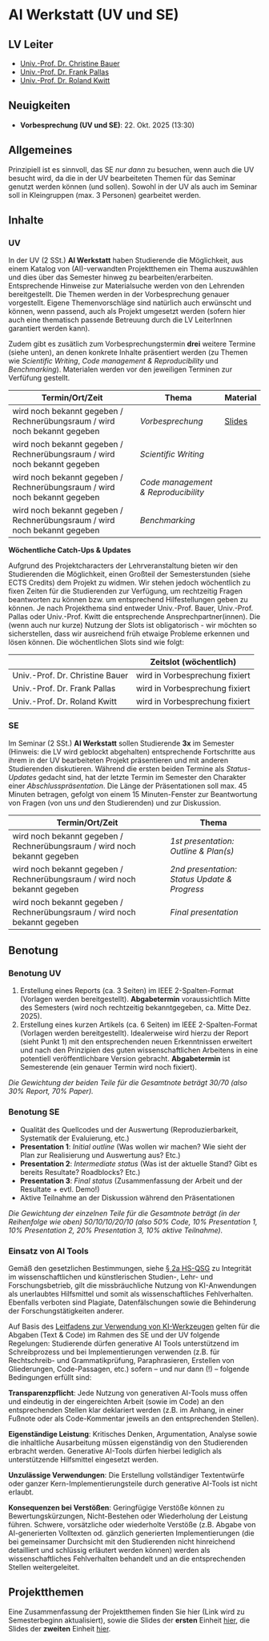# AI Werkstatt (UV und SE)

## LV Leiter

- [Univ.-Prof. Dr. Christine Bauer](https://christinebauer.eu/)
- [Univ.-Prof. Dr. Frank Pallas](https://www.plus.ac.at/aihi/der-fachbereich/team/univ-prof-dr-ing-frank-pallas/?lang=en)
- [Univ.-Prof. Dr. Roland Kwitt](https://rkwitt.github.io/)

## Neuigkeiten

- **Vorbesprechung (UV und SE)**: 22. Okt. 2025 (13:30)

## Allgemeines

Prinzipiell ist es sinnvoll, das SE *nur dann* zu besuchen, wenn auch die UV besucht wird, da die in der UV bearbeiteten Themen für das Seminar genutzt werden können (und sollen). Sowohl in der UV als auch im Seminar soll in Kleingruppen (max. 3 Personen) gearbeitet werden.

## Inhalte

### UV

In der UV (2 SSt.) **AI Werkstatt** haben Studierende die Möglichkeit, aus einem Katalog von (AI)-verwandten Projektthemen ein Thema auszuwählen und dies über das Semester hinweg zu bearbeiten/erarbeiten. Entsprechende Hinweise zur Materialsuche werden von den Lehrenden bereitgestellt. Die Themen werden in der Vorbesprechung genauer vorgestellt. Eigene Themenvorschläge sind natürlich auch erwünscht und können, wenn passend, auch als Projekt umgesetzt werden (sofern hier auch eine thematisch passende Betreuung durch die LV LeiterInnen garantiert werden kann).

Zudem gibt es zusätlich zum Vorbesprechungstermin **drei** weitere Termine (siehe unten), an denen konkrete Inhalte präsentiert werden (zu Themen wie *Scientific Writing*, *Code management & Reproducibility* und *Benchmarking*). Materialen werden vor den jeweiligen Terminen zur Verfüfung gestellt.

| **Termin/Ort/Zeit**  | **Thema** | **Material** |
|---|---|---|
| wird noch bekannt gegeben / Rechnerübungsraum / wird noch bekannt gegeben | *Vorbesprechung*                        | [Slides](IntroSlides.pdf)|
| wird noch bekannt gegeben / Rechnerübungsraum / wird noch bekannt gegeben | *Scientific Writing*                    | |
| wird noch bekannt gegeben / Rechnerübungsraum / wird noch bekannt gegeben| *Code management & Reproducibility*      | |
| wird noch bekannt gegeben / Rechnerübungsraum / wird noch bekannt gegeben | *Benchmarking*                          | |

**Wöchentliche Catch-Ups & Updates**

Aufgrund des Projektcharacters der Lehrveranstaltung bieten wir den Studierenden die Möglichkeit, einen Großteil der Semesterstunden (siehe ECTS Credits) dem Projekt zu widmen. Wir stehen jedoch wöchentlich zu fixen Zeiten für die Studierenden zur Verfügung, um rechtzeitig Fragen beantworten zu können bzw. um entsprechend Hilfestellungen geben zu können. Je nach Projekthema sind entweder Univ.-Prof. Bauer, Univ.-Prof. Pallas oder Univ.-Prof. Kwitt die entsprechende Ansprechpartner(innen). Die (wenn auch nur kurze) Nutzung der Slots ist obligatorisch - wir möchten so sicherstellen, dass wir ausreichend früh etwaige Probleme erkennen und lösen können. Die wöchentlichen Slots sind wie folgt:

|   | **Zeitslot (wöchentlich)**  |
|---|---|
| Univ.-Prof. Dr. Christine Bauer | wird in Vorbesprechung fixiert  |
| Univ.-Prof. Dr. Frank Pallas    | wird in Vorbesprechung fixiert  |
| Univ.-Prof. Dr. Roland Kwitt    | wird in Vorbesprechung fixiert  |

### SE

Im Seminar (2 SSt.) **AI Werkstatt** sollen Studierende **3x** im Semester (Hinweis: die LV wird geblockt abgehalten) entsprechende Fortschritte aus ihrem in der UV bearbeiteten Projekt präsentieren und mit anderen Studierenden diskutieren. Während die ersten beiden Termine als *Status-Updates* gedacht sind, hat der letzte Termin im Semester den Charakter einer *Abschlusspräsentation*. Die Länge der Präsentationen soll max. 45 Minuten betragen, gefolgt von einem 15 Minuten-Fenster zur Beantwortung von Fragen (von uns *und* den Studierenden) und zur Diskussion.

| **Termin/Ort/Zeit**  | **Thema** |
|---|---|
| wird noch bekannt gegeben / Rechnerübungsraum / wird noch bekannt gegeben | *1st presentation: Outline & Plan(s)*               |
| wird noch bekannt gegeben / Rechnerübungsraum / wird noch bekannt gegeben | *2nd presentation: Status Update & Progress*         |
| wird noch bekannt gegeben / Rechnerübungsraum / wird noch bekannt gegeben | *Final presentation*                                 |

## Benotung

### Benotung UV

1) Erstellung eines Reports (ca. 3 Seiten) im IEEE 2-Spalten-Format (Vorlagen werden bereitgestellt). **Abgabetermin** voraussichtlich Mitte des Semesters (wird noch rechtzeitig bekanntgegeben, ca. Mitte Dez. 2025).
2) Erstellung eines kurzen Artikels (ca. 6 Seiten) im IEEE 2-Spalten-Format (Vorlagen werden bereitgestellt). Idealerweise wird hierzu der Report (sieht Punkt 1) mit den entsprechenden neuen Erkenntnissen erweitert und nach den Prinzipien des guten wissenschaftlichen Arbeitens in eine potentiell veröffentlichbare Version gebracht. **Abgabetermin** ist Semesterende (ein genauer Termin wird noch fixiert).

*Die Gewichtung der beiden Teile für die Gesamtnote beträgt 30/70 (also 30% Report, 70% Paper).*

### Benotung SE

- Qualität des Quellcodes und der Auswertung (Reproduzierbarkeit, Systematik der Evaluierung, etc.)
- **Presentation 1**: *Initial outline* (Was wollen wir machen? Wie sieht der Plan zur Realisierung und Auswertung aus? Etc.)
- **Presentation 2**: *Intermediate status* (Was ist der aktuelle Stand? Gibt es bereits Resultate? Roadblocks? Etc.)
- **Presentation 3**: *Final status* (Zusammenfassung der Arbeit und der Resultate + evtl. Demo!)
- Aktive Teilnahme an der Diskussion während den Präsentationen

*Die Gewichtung der einzelnen Teile für die Gesamtnote beträgt (in der Reihenfolge wie oben) 50/10/10/20/10 (also 50% Code, 10% Presentation 1, 10% Presentation 2, 20% Presentation 3, 10% aktive Teilnahme).*

### Einsatz von AI Tools

Gemäß den gesetzlichen Bestimmungen, siehe [§ 2a HS-QSG](https://www.jusline.at/gesetz/hs-qsg/paragraf/2a) zu Integrität im wissenschaftlichen und künstlerischen Studien-, Lehr- und Forschungsbetrieb, gilt die missbräuchliche Nutzung von KI-Anwendungen als unerlaubtes Hilfsmittel und somit als wissenschaftliches Fehlverhalten. Ebenfalls verboten sind Plagiate, Datenfälschungen sowie die Behinderung der Forschungstätigkeiten anderer.

Auf Basis des [Leitfadens zur Verwendung von KI-Werkzeugen](https://im.sbg.ac.at/spaces/QM/pages/303891131/Leistungs%C3%BCberpr%C3%BCfung?preview=/303891131/490639350/Leitfaden%20KI%20und%20schriftliche%20Arbeiten%20im%20Studium%20v2025-09%20LOGO.pdf) gelten für die Abgaben (Text & Code) im Rahmen des SE und der UV folgende Regelungen: Studierende dürfen generative AI Tools unterstützend im Schreibprozess und bei Implementierungen verwenden (z.B. für Rechtschreib- und Grammatikprüfung, Paraphrasieren, Erstellen von Gliederungen, Code-Passagen, etc.) sofern – und nur dann (!) –  folgende Bedingungen erfüllt sind:

**Transparenzpflicht**: Jede Nutzung von generativen AI-Tools muss offen und eindeutig in der eingereichten Arbeit (sowie im Code) an den entsprechenden Stellen klar deklariert werden (z.B. im Anhang, in einer Fußnote oder als Code-Kommentar jeweils an den entsprechenden Stellen).

**Eigenständige Leistung**: Kritisches Denken, Argumentation, Analyse sowie die inhaltliche Ausarbeitung müssen eigenständig von den Studierenden erbracht werden. Generative AI-Tools dürfen hierbei lediglich als unterstützende Hilfsmittel eingesetzt werden.

**Unzulässige Verwendungen**: Die Erstellung vollständiger Textentwürfe oder ganzer Kern-Implementierungsteile durch generative AI-Tools ist nicht erlaubt.

**Konsequenzen bei Verstößen**: Geringfügige Verstöße können zu Bewertungskürzungen, Nicht-Bestehen oder Wiederholung der Leistung führen. Schwere, vorsätzliche oder wiederholte Verstöße (z.B. Abgabe von AI-generierten Volltexten od. gänzlich generierten Implementierungen (die bei gemeinsamer Durchsicht mit den Studierenden nicht hinreichend detailliert und schlüssig erläutert werden können) werden als wissenschaftliches Fehlverhalten behandelt und an die entsprechenden Stellen weitergeleitet.

## Projektthemen

Eine Zusammenfassung der Projektthemen finden Sie hier (Link wird zu Semesterbeginn aktualisiert), sowie die Slides der **ersten** Einheit [hier](IntroSlides.pdf), die Slides der **zweiten** Einheit [hier](AcadWriting.pdf).
